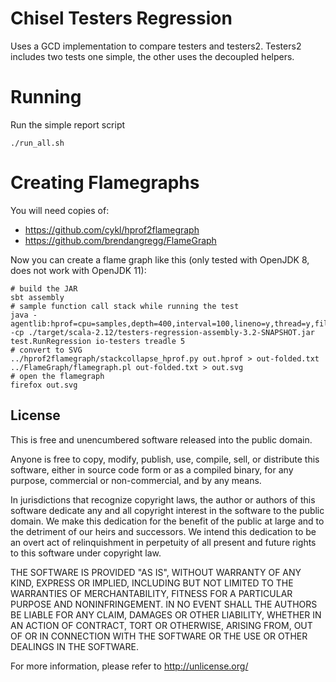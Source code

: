 Chisel Testers Regression
=======================

Uses a GCD implementation to compare testers and testers2.
Testers2 includes two tests one simple, the other uses the decoupled helpers.

Running
=======

Run the simple report script
```
./run_all.sh
```

Creating Flamegraphs
====================

You will need copies of:
- https://github.com/cykl/hprof2flamegraph
- https://github.com/brendangregg/FlameGraph

Now you can create a flame graph like this (only tested with OpenJDK 8,
does not work with OpenJDK 11):

```
# build the JAR
sbt assembly
# sample function call stack while running the test
java -agentlib:hprof=cpu=samples,depth=400,interval=100,lineno=y,thread=y,file=out.hprof -cp ./target/scala-2.12/testers-regression-assembly-3.2-SNAPSHOT.jar test.RunRegression io-testers treadle 5
# convert to SVG
../hprof2flamegraph/stackcollapse_hprof.py out.hprof > out-folded.txt
../FlameGraph/flamegraph.pl out-folded.txt > out.svg
# open the flamegraph
firefox out.svg
```


## License
This is free and unencumbered software released into the public domain.

Anyone is free to copy, modify, publish, use, compile, sell, or
distribute this software, either in source code form or as a compiled
binary, for any purpose, commercial or non-commercial, and by any
means.

In jurisdictions that recognize copyright laws, the author or authors
of this software dedicate any and all copyright interest in the
software to the public domain. We make this dedication for the benefit
of the public at large and to the detriment of our heirs and
successors. We intend this dedication to be an overt act of
relinquishment in perpetuity of all present and future rights to this
software under copyright law.

THE SOFTWARE IS PROVIDED "AS IS", WITHOUT WARRANTY OF ANY KIND,
EXPRESS OR IMPLIED, INCLUDING BUT NOT LIMITED TO THE WARRANTIES OF
MERCHANTABILITY, FITNESS FOR A PARTICULAR PURPOSE AND NONINFRINGEMENT.
IN NO EVENT SHALL THE AUTHORS BE LIABLE FOR ANY CLAIM, DAMAGES OR
OTHER LIABILITY, WHETHER IN AN ACTION OF CONTRACT, TORT OR OTHERWISE,
ARISING FROM, OUT OF OR IN CONNECTION WITH THE SOFTWARE OR THE USE OR
OTHER DEALINGS IN THE SOFTWARE.

For more information, please refer to <http://unlicense.org/>
